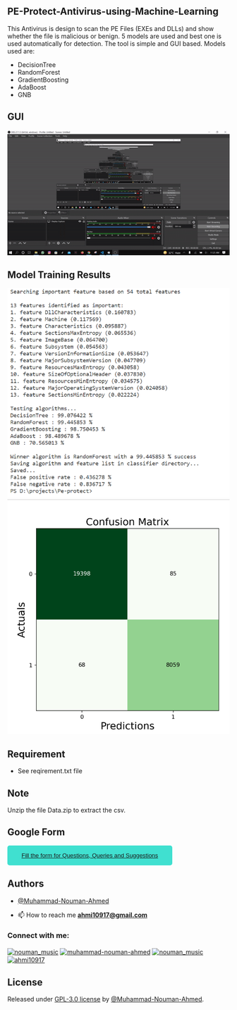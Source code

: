 ## PE-Protect-Antivirus-using-Machine-Learning
This Antivirus is design to scan the PE Files (EXEs and DLLs) and show whether the file is malicious or benign. 5 models are used and best one is used automatically for detection. The tool is simple and GUI based. Models used are:
* DecisionTree
* RandomForest 
* GradientBoosting
* AdaBoost 
* GNB 

## GUI
![Results](https://github.com/Muhammad-Nouman-Ahmed/PE-Protect-Antivirus-using-Machine-Learning/blob/main/ezgif-2-76830175af.gif)

## Model Training Results
![Results](https://github.com/Muhammad-Nouman-Ahmed/PE-Protect-Antivirus-using-Machine-Learning/blob/main/train.PNG)
![Results](https://github.com/Muhammad-Nouman-Ahmed/PE-Protect-Antivirus-using-Machine-Learning/blob/main/confusion.PNG)

## Requirement
* See reqirement.txt file

## Note
Unzip the file Data.zip to extract the csv.


## Google Form

<button style="background-color: turquoise; border: none; border-radius: 5px; color: #333; padding: 15px 32px"><a href="https://docs.google.com/forms/d/e/1FAIpQLSdhxR5JdOb_pjtQb48Ax8JbJfkbcCyCeYLBWxHQ02u7z5oKag/viewform?usp=sf_link" target="blank"> Fill the form for Questions, Queries and Suggestions</a></button>


## Authors

- [@Muhammad-Nouman-Ahmed](https://github.com/Muhammad-Nouman-Ahmed)


- 📫 How to reach me **ahmi10917@gmail.com**

<h3 align="left">Connect with me:</h3>
<p align="left">
<a href="https://twitter.com/nouman_music" target="blank"><img align="center" src="https://raw.githubusercontent.com/rahuldkjain/github-profile-readme-generator/master/src/images/icons/Social/twitter.svg" alt="nouman_music" height="30" width="40" /></a>
<a href="https://linkedin.com/in/muhammad-nouman-ahmed" target="blank"><img align="center" src="https://raw.githubusercontent.com/rahuldkjain/github-profile-readme-generator/master/src/images/icons/Social/linked-in-alt.svg" alt="muhammad-nouman-ahmed" height="30" width="40" /></a>
<a href="https://instagram.com/nouman_music" target="blank"><img align="center" src="https://raw.githubusercontent.com/rahuldkjain/github-profile-readme-generator/master/src/images/icons/Social/instagram.svg" alt="nouman_music" height="30" width="40" /></a>
<a href="https://www.hackerrank.com/ahmi10917" target="blank"><img align="center" src="https://raw.githubusercontent.com/rahuldkjain/github-profile-readme-generator/master/src/images/icons/Social/hackerrank.svg" alt="ahmi10917" height="30" width="40" /></a>
</p>

## License

Released under [GPL-3.0 license](/LICENSE) by [@Muhammad-Nouman-Ahmed](https://github.com/Muhammad-Nouman-Ahmed).

